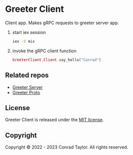 # Greeter Client

Client app. Makes gRPC requests to greeter server app.

1. start iex session

   ```zsh
   iex -S mix
   ```

2. invoke the gRPC client function

   ```elixir
   GreeterClient.Client.say_hello("Conrad")
   ```

## Related repos

- [Greeter Server](https://github.com/conradwt/greeter-server-elixir)
- [Greeter Proto](https://github.com/conradwt/greeter-proto-elixir)

## License

Greeter Client is released under the [MIT license](./LICENSE.md).

## Copyright

Copyright &copy; 2022 - 2023 Conrad Taylor. All rights reserved.
